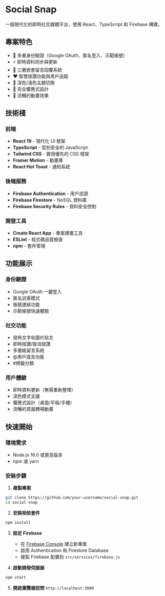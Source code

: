 # Social Snap

一個現代化的即時社交媒體平台，使用 React、TypeScript 和 Firebase 構建。

## 專案特色

- 🔐 多重身份驗證（Google OAuth、匿名登入、示範帳號）
- ⚡ 即時資料同步與更新
- 💬 三層嵌套留言回覆系統
- ❤️ 智慧按讚功能與用戶追蹤
- 🌙 深色/淺色主題切換
- 📱 完全響應式設計
- 🎨 流暢的動畫效果

## 技術棧

### 前端
- **React 19** - 現代化 UI 框架
- **TypeScript** - 型別安全的 JavaScript
- **Tailwind CSS** - 實用優先的 CSS 框架
- **Framer Motion** - 動畫庫
- **React Hot Toast** - 通知系統

### 後端服務
- **Firebase Authentication** - 用戶認證
- **Firebase Firestore** - NoSQL 資料庫
- **Firebase Security Rules** - 資料安全控制

### 開發工具
- **Create React App** - 專案建置工具
- **ESLint** - 程式碼品質檢查
- **npm** - 套件管理

## 功能展示

### 身份驗證
- Google OAuth 一鍵登入
- 匿名訪客模式
- 帳號連結功能
- 示範帳號快速體驗

### 社交功能
- 發佈文字和圖片貼文
- 即時按讚/取消按讚
- 多層級留言系統
- @用戶提及功能
- #標籤分類

### 用戶體驗
- 即時資料更新（無需重新整理）
- 深色模式支援
- 響應式設計（桌面/平板/手機）
- 流暢的頁面轉場動畫

## 快速開始

### 環境需求
- Node.js 16.0 或更高版本
- npm 或 yarn

### 安裝步驟

1. **複製專案**
```bash
git clone https://github.com/your-username/social-snap.git
cd social-snap
```

2. **安裝相依套件**
```bash
npm install
```

3. **設定 Firebase**
   - 在 [Firebase Console](https://console.firebase.google.com/) 建立新專案
   - 啟用 Authentication 和 Firestore Database
   - 複製 Firebase 配置到 `src/services/firebase.js`

4. **啟動開發伺服器**
```bash
npm start
```

5. **開啟瀏覽器訪問** `http://localhost:3000`
